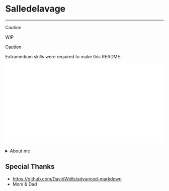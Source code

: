 # Salledelavage
---
> [!Caution]  
> WIP

> [!Caution]  
> Extramedium skills were required to make this README.


![welcome](./assets/images/welcome.svg)

<details>
<summary>About me</summary>

![about](./assets/images/about.svg)

![about](./assets/images/pie.svg)

</details>







## Special Thanks
- https://github.com/DavidWells/advanced-markdown
- Mom & Dad
